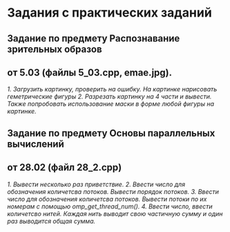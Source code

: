 # Задания с практических заданий 

## Задание по предмету Распознавание зрительных образов 
## от 5.03 (файлы 5_03.cpp, emae.jpg).

*1. Загрузить картинку, проверить на ошибку. На картинке нарисовать геметрические фигуры*
*2. Разрезать картинку на 4 части и вывести. Также попробовать использование маски в форме любой фигуры на картинке.*

## Задание по предмету Основы параллельных вычислений
## от 28.02 (файл 28_2.cpp)

*1. Вывести несколько раз приветствие.*
*2. Ввести число для обозначения количетсва потоков. Вывести порядок потоков.*
*3. Ввести число для обозначения количетсва потоков. Вывести потоки по их номерам с помощью omp_get_thread_num().*
*4. Ввести число, ввести количетсво нитей. Каждая нить выводит свою частичную сумму и один раз выводится общая сумма.*
